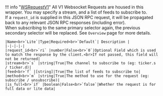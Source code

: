 !!! info "[WSRequestV1](/../../schemas/ws_request_v1)"
    All V1 Websocket Requests are housed in this wrapper. You may specify a stream, and a list of feeds to subscribe to.<br>If a `request_id` is supplied in this JSON RPC request, it will be propagated back to any relevant JSON RPC responses (including error).<br>When subscribing to the same primary selector again, the previous secondary selector will be replaced. See `Overview` page for more details.<br>

    |Name<br>`Lite`|Type|Required<br>`Default`| Description |
    |-|-|-|-|
    |request_id<br>`ri` |number|False<br>`0`|Optional Field which is used to match the response by the client.<br>If not passed, this field will not be returned|
    |stream<br>`s` |string|True|The channel to subscribe to (eg: ticker.s / ticker.d)|
    |feed<br>`f` |[string]|True|The list of feeds to subscribe to|
    |method<br>`m` |string|True|The method to use for the request (eg: subscribe / unsubscribe)|
    |is_full<br>`if` |boolean|False<br>`false`|Whether the request is for full data or lite data|

